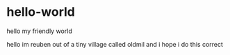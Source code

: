 # hello-world
hello my friendly world

hello im reuben out of a tiny village called oldmil and i hope i do this correct
